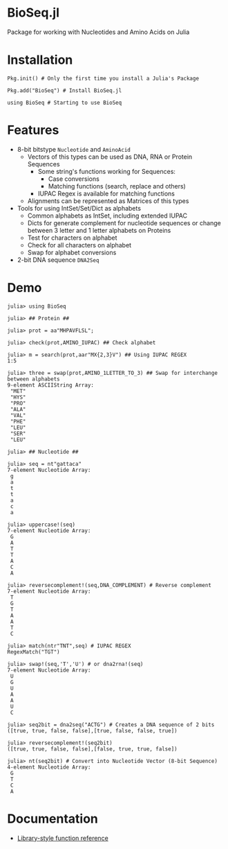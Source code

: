 BioSeq.jl
=========

Package for working with Nucleotides and Amino Acids on Julia

# Installation

```
Pkg.init() # Only the first time you install a Julia's Package

Pkg.add("BioSeq") # Install BioSeq.jl

using BioSeq # Starting to use BioSeq
```

# Features

* 8-bit bitstype `Nucleotide` and `AminoAcid`
  * Vectors of this types can be used as DNA, RNA or Protein Sequences
    * Some string's functions working for Sequences:
      * Case conversions
      * Matching functions (search, replace and others)
	* IUPAC Regex is available for matching functions
  * Alignments can be represented as Matrices of this types
* Tools for using IntSet/Set/Dict as alphabets
  * Common alphabets as IntSet, including extended IUPAC
  * Dicts for generate complement for nucleotide sequences or change between 3 letter and 1 letter alphabets on Proteins
  * Test for characters on alphabet
  * Check for all characters on alphabet
  * Swap for alphabet conversions
* 2-bit DNA sequence `DNA2Seq`

# Demo

```
julia> using BioSeq

julia> ## Protein ##

julia> prot = aa"MHPAVFLSL";

julia> check(prot,AMINO_IUPAC) ## Check alphabet

julia> m = search(prot,aar"MX{2,3}V") ## Using IUPAC REGEX
1:5

julia> three = swap(prot,AMINO_1LETTER_TO_3) ## Swap for interchange between alphabets
9-element ASCIIString Array:
 "MET"
 "HYS"
 "PRO"
 "ALA"
 "VAL"
 "PHE"
 "LEU"
 "SER"
 "LEU"

julia> ## Nucleotide ##

julia> seq = nt"gattaca"
7-element Nucleotide Array:
 g
 a
 t
 t
 a
 c
 a

julia> uppercase!(seq)
7-element Nucleotide Array:
 G
 A
 T
 T
 A
 C
 A

julia> reversecomplement!(seq,DNA_COMPLEMENT) # Reverse complement
7-element Nucleotide Array:
 T
 G
 T
 A
 A
 T
 C

julia> match(ntr"TNT",seq) # IUPAC REGEX
RegexMatch("TGT")

julia> swap!(seq,'T','U') # or dna2rna!(seq)
7-element Nucleotide Array:
 U
 G
 U
 A
 A
 U
 C

julia> seq2bit = dna2seq("ACTG") # Creates a DNA sequence of 2 bits
([true, true, false, false],[true, false, false, true])

julia> reversecomplement!(seq2bit)
([true, true, false, false],[false, true, true, false])

julia> nt(seq2bit) # Convert into Nucleotide Vector (8-bit Sequence)
4-element Nucleotide Array:
 G
 T
 C
 A

```

# Documentation

* [Library-style function reference](https://github.com/diegozea/BioSeq.jl/blob/master/doc/Reference.md)
